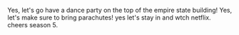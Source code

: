 Yes, let's go have a dance party on the top of the empire state building!
Yes, let's make sure to bring parachutes!
yes let's stay in and wtch netflix.
cheers season 5.